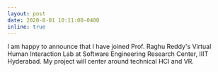 ```yaml
---
layout: post
date: 2020-8-01 10:11:00-0400
inline: true
---
```

I am happy to announce that I have joined Prof. Raghu Reddy's Virtual Human Interaction Lab at Software Engineering Research Center, IIIT Hyderabad. My project will center around technical HCI and VR.